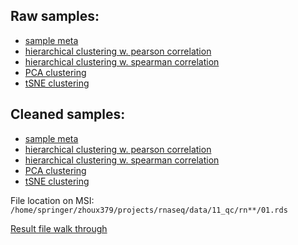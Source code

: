 ## Raw samples:
* [sample meta](https://github.com/orionzhou/barn/tree/master/data/15_read_list)
* [hierarchical clustering w. pearson correlation](11.hclust.p.pdf)
* [hierarchical clustering w. spearman correlation](11.hclust.s.pdf)
* [PCA clustering](11.pca.pdf)
* [tSNE clustering](11.tsne.pdf)

## Cleaned samples:
* [sample meta](01.meta.tsv)
* [hierarchical clustering w. pearson correlation](21.hclust.p.pdf)
* [hierarchical clustering w. spearman correlation](21.hclust.s.pdf)
* [PCA clustering](21.pca.pdf)
* [tSNE clustering](21.tsne.pdf)

File location on MSI:
`/home/springer/zhoux379/projects/rnaseq/data/11_qc/rn**/01.rds`

[Result file walk through](https://github.com/orionzhou/rnaseq/blob/master/output.md)
